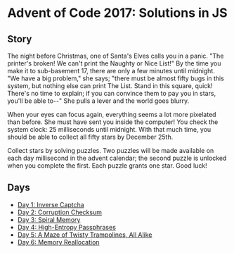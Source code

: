 # Advent of Code 2017: Solutions in JS

## Story

The night before Christmas, one of Santa's Elves calls you in a panic. "The printer's broken! We can't print the Naughty or Nice List!" By the time you make it to sub-basement 17, there are only a few minutes until midnight. "We have a big problem," she says; "there must be almost fifty bugs in this system, but nothing else can print The List. Stand in this square, quick! There's no time to explain; if you can convince them to pay you in stars, you'll be able to--" She pulls a lever and the world goes blurry.

When your eyes can focus again, everything seems a lot more pixelated than before. She must have sent you inside the computer! You check the system clock: 25 milliseconds until midnight. With that much time, you should be able to collect all fifty stars by December 25th.

Collect stars by solving puzzles. Two puzzles will be made available on each day millisecond in the advent calendar; the second puzzle is unlocked when you complete the first. Each puzzle grants one star. Good luck!

## Days

- [Day 1: Inverse Captcha](day-01/)
- [Day 2: Corruption Checksum](day-02/)
- [Day 3: Spiral Memory](day-03/)
- [Day 4: High-Entropy Passphrases](day-04/)
- [Day 5: A Maze of Twisty Trampolines, All Alike](day-05/)
- [Day 6: Memory Reallocation](day-06/)

